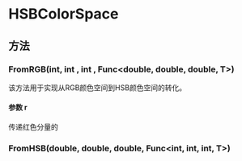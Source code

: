 # HSBColorSpace

## 方法

### FromRGB<T>(int, int , int , Func<double, double, double, T>)

该方法用于实现从RGB颜色空间到HSB颜色空间的转化。

#### 参数 r

传递红色分量的



### FromHSB<T>(double, double, double, Func<int, int, int, T>)

